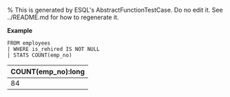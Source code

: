 % This is generated by ESQL's AbstractFunctionTestCase. Do no edit it. See ../README.md for how to regenerate it.

**Example**

```esql
FROM employees
| WHERE is_rehired IS NOT NULL
| STATS COUNT(emp_no)
```

| COUNT(emp_no):long |
| --- |
| 84 |



